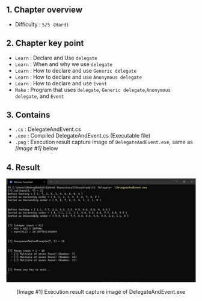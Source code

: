 ## 1. Chapter overview
- Difficulty : `5/5 (Hard)`

## 2. Chapter key point
- `Learn` : Declare and Use `delegate`
- `Learn` : When and why we use `delegate`
- `Learn` : How to declare and use `Generic delegate`
- `Learn` : How to declare and use `Anonymous delegate`
- `Learn` : How to declare and use `Event`
- `Make` : Program that uses `delegate`, `Generic delegate`,`Anonymous delegate`, and `Event`

## 3. Contains
- `.cs` : DelegateAndEvent.cs
- `.exe` : Compiled DelegateAndEvent.cs (Executable file)
- `.png` : Execution result capture image of `DelegateAndEvent.exe`, same as _[Image #1]_ below

## 4. Result
![Execution result capture image of DelegateAndEvent.exe](https://github.com/pinkrabbit412/CSharpStudy/blob/main/13.%20Delegate/DelegateAndEvent.png?raw=true)
<p align="center">[Image #1] Execution result capture image of DelegateAndEvent.exe</p>
